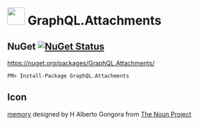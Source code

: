<!--
This file was generate by MarkdownSnippets.
Source File: \readme.source.md
To change this file edit the source file and then re-run the generation using either the dotnet global tool (https://github.com/SimonCropp/MarkdownSnippets#githubmarkdownsnippets) or using the api (https://github.com/SimonCropp/MarkdownSnippets#running-as-a-unit-test).
-->

#  <img src="https://raw.githubusercontent.com/SimonCropp/GraphQL.Attachments/master/src/icon.png" height="40px">  GraphQL.Attachments


## NuGet [![NuGet Status](http://img.shields.io/nuget/v/GraphQL.Attachments.svg?longCache=true&style=flat)](https://www.nuget.org/packages/GraphQL.Attachments/)

https://nuget.org/packages/GraphQL.Attachments/

    PM> Install-Package GraphQL.Attachments



## Icon

<a href="https://thenounproject.com/term/database/1631008/" target="_blank">memory</a> designed by H Alberto Gongora from [The Noun Project](https://thenounproject.com)
